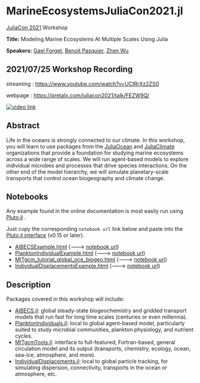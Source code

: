 # MarineEcosystemsJuliaCon2021.jl

[JuliaCon 2021](https://juliacon.org/2021/) Workshop

**Title:** Modeling Marine Ecosystems At Multiple Scales Using Julia

**Speakers:** [Gael Forget](https://github.com/gaelforget), [Benoit Pasquier](https://github.com/briochemc), [Zhen Wu](https://github.com/zhenwu0728)

## 2021/07/25 Workshop Recording

streaming : <https://www.youtube.com/watch?v=UCIRrXz2ZS0>

webpage : <https://pretalx.com/juliacon2021/talk/FEZW9Q/>

[![video link](https://user-images.githubusercontent.com/20276764/132381907-1ab7d682-ea3d-4db7-b245-3cdb9dd2dcd3.png)](https://www.youtube.com/watch?v=UCIRrXz2ZS0)

## Abstract

Life in the oceans is strongly connected to our climate. In this workshop, you will learn to use packages from the [JuliaOcean](https://github.com/JuliaOcean) and [JuliaClimate](https://github.com/JuliaClimate) organizations that provide a foundation for studying marine ecosystems across a wide range of scales. We will run agent-based models to explore individual microbes and processes that drive species interactions. On the other end of the model hierarchy, we will simulate planetary-scale transports that control ocean biogeography and climate change.

## Notebooks

Any example found in the online documentation is most easily run using [Pluto.jl](https://github.com/fonsp/Pluto.jl) . 

Just copy the corresponding `notebook url` link below and paste into the [Pluto.jl interface](https://github.com/fonsp/Pluto.jl/wiki/🔎-Basic-Commands-in-Pluto) (v0.15 or later).

- [AIBECSExample.html](AIBECSExample.html) (---> [notebook url](AIBECSExample.jl))
- [PlanktonIndividualExample.html](PlanktonIndividualExample.html) (---> [notebook url](PlanktonIndividualExample.jl))
- [MITgcm_tutorial_global_oce_biogeo.html](MITgcm_tutorial_global_oce_biogeo.html) (---> [notebook url](MITgcm_tutorial_global_oce_biogeo.jl))
- [IndividualDisplacementsExample.html](IndividualDisplacementsExample.html) (---> [notebook url](IndividualDisplacementsExample.jl))

## Description

Packages covered in this workshop will include:

- [AIBECS.jl](https://github.com/JuliaOcean/AIBECS.jl): global steady-state biogeochemistry and gridded transport models that run fast for long time scales (centuries or even millennia).
- [PlanktonIndividuals.jl](https://github.com/JuliaOcean/PlanktonIndividuals.jl): local to global agent-based model, particularly suited to study microbial communities, plankton physiology, and nutrient cycles.
- [MITgcmTools.jl](https://github.com/gaelforget/MITgcmTools.jl): interface to full-featured, Fortran-based, general circulation model and its output (transports, chemistry, ecology, ocean, sea-ice, atmosphere, and more).
- [IndividualDisplacements.jl](https://github.com/JuliaClimate/IndividualDisplacements.jl): local to global particle tracking, for simulating dispersion, connectivity, transports in the ocean or atmosphere, etc.

